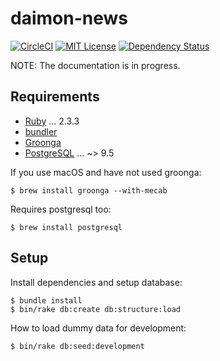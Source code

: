 # daimon-news
[![CircleCI](https://circleci.com/gh/bm-sms/daimon-news.svg?style=svg)](https://circleci.com/gh/bm-sms/daimon-news)
[![MIT License](https://img.shields.io/badge/license-MIT-blue.svg)](LICENSE.txt)
[![Dependency Status](https://gemnasium.com/badges/github.com/bm-sms/daimon-news.svg)](https://gemnasium.com/github.com/bm-sms/daimon-news)

NOTE: The documentation is in progress.

## Requirements

* [Ruby](https://www.ruby-lang.org) … 2.3.3
* [bundler](http://bundler.io/)
* [Groonga](http://groonga.org/)
* [PostgreSQL](https://www.postgresql.org/) … ~> 9.5

If you use macOS and have not used groonga:

    $ brew install groonga --with-mecab

Requires postgresql too:

    $ brew install postgresql

## Setup

Install dependencies and setup database:

    $ bundle install
    $ bin/rake db:create db:structure:load

How to load dummy data for development:

    $ bin/rake db:seed:development
